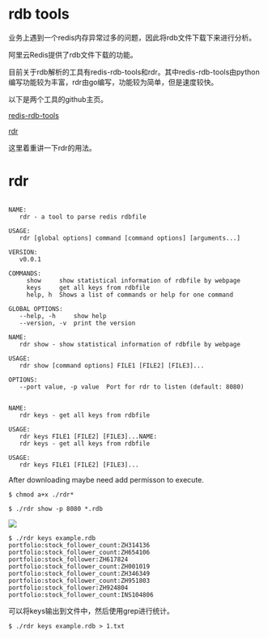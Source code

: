 # rdb tools
业务上遇到一个redis内存异常过多的问题，因此将rdb文件下载下来进行分析。

阿里云Redis提供了rdb文件下载的功能。

目前关于rdb解析的工具有redis-rdb-tools和rdr。其中redis-rdb-tools由python编写功能较为丰富，rdr由go编写，功能较为简单，但是速度较快。

以下是两个工具的github主页。

[redis-rdb-tools](https://github.com/sripathikrishnan/redis-rdb-tools)

[rdr](https://github.com/xueqiu/rdr)

这里着重讲一下rdr的用法。

# rdr

```shell

NAME:
   rdr - a tool to parse redis rdbfile

USAGE:
   rdr [global options] command [command options] [arguments...]

VERSION:
   v0.0.1

COMMANDS:
     show     show statistical information of rdbfile by webpage
     keys     get all keys from rdbfile
     help, h  Shows a list of commands or help for one command

GLOBAL OPTIONS:
   --help, -h     show help
   --version, -v  print the version
```

```shell
NAME:
   rdr show - show statistical information of rdbfile by webpage

USAGE:
   rdr show [command options] FILE1 [FILE2] [FILE3]...

OPTIONS:
   --port value, -p value  Port for rdr to listen (default: 8080)
```

```shell

NAME:
   rdr keys - get all keys from rdbfile

USAGE:
   rdr keys FILE1 [FILE2] [FILE3]...NAME:
   rdr keys - get all keys from rdbfile

USAGE:
   rdr keys FILE1 [FILE2] [FILE3]...
```

After downloading maybe need add permisson to execute.

```shell
$ chmod a+x ./rdr*
```
```shell
$ ./rdr show -p 8080 *.rdb
```
![](https://camo.githubusercontent.com/32b225d726eb37532de480b487833f9ea72ef401aac6fe87a2d6872f60bcbc49/68747470733a2f2f797166696c652e616c6963646e2e636f6d2f696d675f39626339336663336136623937366664663836326338333134653334663435342e706e67)


```shell
$ ./rdr keys example.rdb
portfolio:stock_follower_count:ZH314136
portfolio:stock_follower_count:ZH654106
portfolio:stock_follower:ZH617824
portfolio:stock_follower_count:ZH001019
portfolio:stock_follower_count:ZH346349
portfolio:stock_follower_count:ZH951803
portfolio:stock_follower:ZH924804
portfolio:stock_follower_count:INS104806
```
可以将keys输出到文件中，然后使用grep进行统计。
```shell
$ ./rdr keys example.rdb > 1.txt
```

